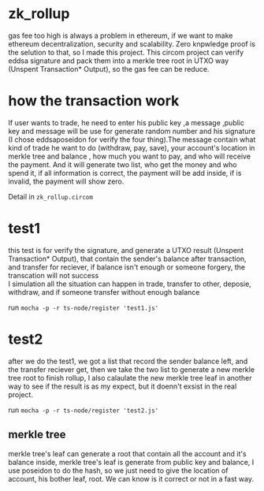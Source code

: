 # zk_rollup
gas fee too high is always a problem in ethereum, if we want to make ethereum decentralization, security and scalability. Zero knpwledge proof is the selution to that, so I made this project. This circom project can verify eddsa signature and pack them into a merkle tree root in UTXO way (Unspent Transaction* Output), so the gas fee can be reduce.

# how the transaction work
If user wants to trade, he need to enter his public key ,a message ,public key and message will be use for generate random number and his signature (I chose eddsaposeidon for verify the four thing).The message contain what kind of trade he want to do (withdraw, pay, save), your account's location in merkle tree and balance , how much you want to pay, and who will receive the payment. And it will generate two list, who get the money and who spend it, if all information is correct, the payment will be add inside, if is invalid, the payment will show zero.  

Detail in `zk_rollup.circom`

# test1
this test is for verify the signature, and generate a UTXO result (Unspent Transaction* Output), that contain the sender's balance after transaction, and transfer for reciever, if balance isn't enough or someone forgery, the transcation will not success  
I simulation all the situation can happen in trade, transfer to other, deposie, withdraw, and if someone transfer without enough balance 
  
run `mocha -p -r ts-node/register 'test1.js'`

# test2
after we do the test1, we got a list that record the sender balance left, and the transfer reciever get, then we take the two list to generate a new merkle tree root to finish rollup, I also calaulate the new merkle tree leaf in another way to see if the result is as my expect, but it doenn't exsist in the real project.
  
run `mocha -p -r ts-node/register 'test2.js'`

## merkle tree 
merkle tree's leaf can generate a root that contain all the account and it's balance inside, merkle tree's leaf is generate from public key and balance, I use poseidon to do the hash, so we just need to give the location of account, his bother leaf, root. We can know is it correct or not in a fast way.

